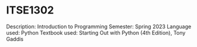 # ITSE1302
Description: Introduction to Programming 
Semester: Spring 2023
Language used: Python
Textbook used: Starting Out with Python (4th Edition), Tony Gaddis

